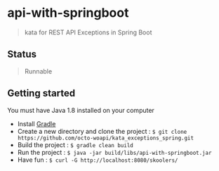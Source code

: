 # api-with-springboot
> kata for REST API Exceptions in Spring Boot

## Status
> Runnable

## Getting started

  You must have Java 1.8 installed on your computer
  
 - Install [Gradle](https://gradle.org/install/)   
 - Create a new directory and clone the project : ```$ git clone https://github.com/octo-woapi/kata_exceptions_spring.git```
 - Build the project : ```$ gradle clean build```
 - Run the project : ```$ java -jar build/libs/api-with-springboot.jar```
 - Have fun : ```$ curl -G http://localhost:8080/skoolers/ ```

